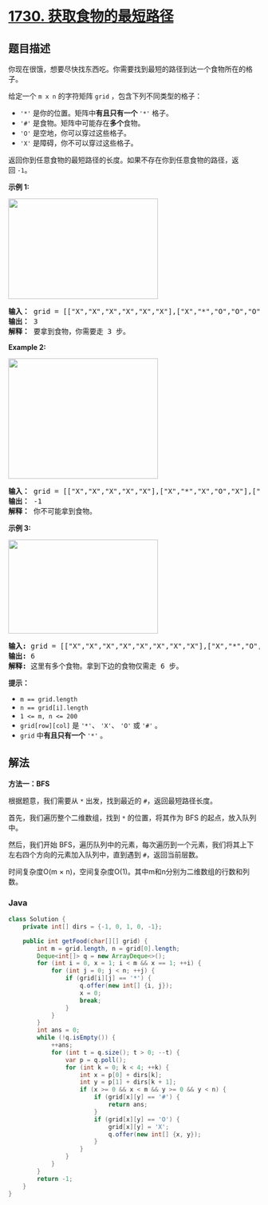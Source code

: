 # [1730. 获取食物的最短路径](https://leetcode.cn/problems/shortest-path-to-get-food)

## 题目描述

<p>你现在很饿，想要尽快找东西吃。你需要找到最短的路径到达一个食物所在的格子。</p>

<p>给定一个&nbsp;<code>m x n</code>&nbsp;的字符矩阵&nbsp;<code>grid</code>&nbsp;，包含下列不同类型的格子：</p>

<ul>
	<li><code>'*'</code>&nbsp;是你的位置。矩阵中<strong>有且只有一个&nbsp;</strong><code>'*'</code>&nbsp;格子。</li>
	<li><code>'#'</code> 是食物。矩阵中可能存在<strong>多个</strong>食物。</li>
	<li><code>'O'</code>&nbsp;是空地，你可以穿过这些格子。</li>
	<li><code>'X'</code>&nbsp;是障碍，你不可以穿过这些格子。</li>
</ul>

<p>返回你到任意食物的最短路径的长度。如果不存在你到任意食物的路径，返回&nbsp;<code>-1</code>。</p>

<p><b>示例 1:</b></p>
<img alt="" src="https://gcore.jsdelivr.net/gh/doocs/leetcode@main/solution/1700-1799/1730.Shortest%20Path%20to%20Get%20Food/images/img1.jpg" style="width: 300px; height: 201px;" />
<pre>
<b>输入：</b> grid = [["X","X","X","X","X","X"],["X","*","O","O","O","X"],["X","O","O","#","O","X"],["X","X","X","X","X","X"]]
<b>输出：</b> 3
<b>解释： </b>要拿到食物，你需要走 3 步。</pre>

<p><strong>Example 2:</strong></p>
<img alt="" src="https://gcore.jsdelivr.net/gh/doocs/leetcode@main/solution/1700-1799/1730.Shortest%20Path%20to%20Get%20Food/images/img2.jpg" style="width: 300px; height: 241px;" />
<pre>
<b>输入：</b> grid = [["X","X","X","X","X"],["X","*","X","O","X"],["X","O","X","#","X"],["X","X","X","X","X"]]
<b>输出：</b> -1
<b>解释：</b> 你不可能拿到食物。
</pre>

<p><strong>示例&nbsp;3:</strong></p>
<img alt="" src="https://gcore.jsdelivr.net/gh/doocs/leetcode@main/solution/1700-1799/1730.Shortest%20Path%20to%20Get%20Food/images/img3.jpg" style="width: 300px; height: 188px;" />
<pre>
<strong>输入:</strong> grid = [["X","X","X","X","X","X","X","X"],["X","*","O","X","O","#","O","X"],["X","O","O","X","O","O","X","X"],["X","O","O","O","O","#","O","X"],["X","X","X","X","X","X","X","X"]]
<strong>输出:</strong> 6
<strong>解释:</strong> 这里有多个食物。拿到下边的食物仅需走 6 步。</pre>

<p><b>提示：</b></p>

<ul>
	<li><code>m == grid.length</code></li>
	<li><code>n == grid[i].length</code></li>
	<li><code>1 &lt;= m, n &lt;= 200</code></li>
	<li><code>grid[row][col]</code>&nbsp;是&nbsp;<code>'*'</code>、&nbsp;<code>'X'</code>、&nbsp;<code>'O'</code>&nbsp;或&nbsp;<code>'#'</code>&nbsp;。</li>
	<li><code>grid</code>&nbsp;中<strong>有且只有一个</strong>&nbsp;<code>'*'</code>&nbsp;。</li>
</ul>

## 解法

**方法一：BFS**

根据题意，我们需要从 `*` 出发，找到最近的 `#`，返回最短路径长度。

首先，我们遍历整个二维数组，找到 `*` 的位置，将其作为 BFS 的起点，放入队列中。

然后，我们开始 BFS，遍历队列中的元素，每次遍历到一个元素，我们将其上下左右四个方向的元素加入队列中，直到遇到 `#`，返回当前层数。

时间复杂度O(m × n)，空间复杂度O(1)。其中m和n分别为二维数组的行数和列数。

### **Java**

```java
class Solution {
    private int[] dirs = {-1, 0, 1, 0, -1};

    public int getFood(char[][] grid) {
        int m = grid.length, n = grid[0].length;
        Deque<int[]> q = new ArrayDeque<>();
        for (int i = 0, x = 1; i < m && x == 1; ++i) {
            for (int j = 0; j < n; ++j) {
                if (grid[i][j] == '*') {
                    q.offer(new int[] {i, j});
                    x = 0;
                    break;
                }
            }
        }
        int ans = 0;
        while (!q.isEmpty()) {
            ++ans;
            for (int t = q.size(); t > 0; --t) {
                var p = q.poll();
                for (int k = 0; k < 4; ++k) {
                    int x = p[0] + dirs[k];
                    int y = p[1] + dirs[k + 1];
                    if (x >= 0 && x < m && y >= 0 && y < n) {
                        if (grid[x][y] == '#') {
                            return ans;
                        }
                        if (grid[x][y] == 'O') {
                            grid[x][y] = 'X';
                            q.offer(new int[] {x, y});
                        }
                    }
                }
            }
        }
        return -1;
    }
}
```
